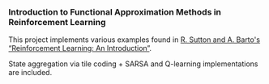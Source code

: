 ### Introduction to Functional Approximation Methods in Reinforcement Learning

This project implements various examples found in [R. Sutton and A. Barto's “Reinforcement Learning: An Introduction”](http://www.incompleteideas.net/book/RLbook2020.pdf).

State aggregation via tile coding + SARSA and Q-learning implementations are included.
